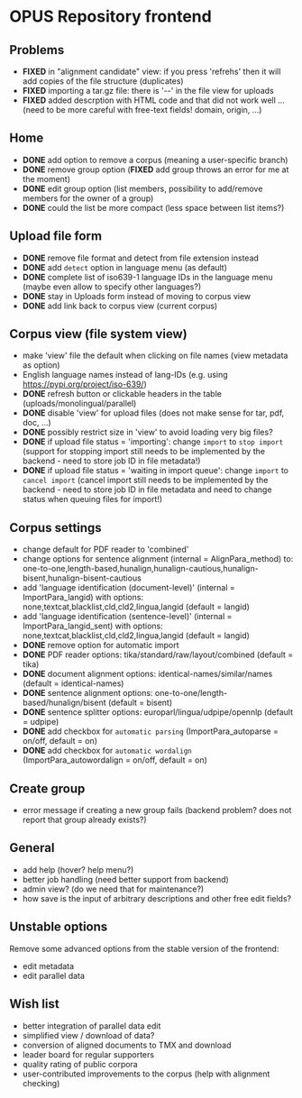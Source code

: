 # OPUS Repository frontend

## Problems

* **FIXED** in "alignment candidate" view: if you press 'refrehs' then it will add copies of the file structure (duplicates)
* **FIXED** importing a tar.gz file: there is '--' in the file view for uploads
* **FIXED** added descrption with HTML code and that did not work well ...
  (need to be more careful with free-text fields! domain, origin, ...)


## Home

* **DONE** add option to remove a corpus (meaning a user-specific branch)
* **DONE** remove group option (**FIXED** add group throws an error for me at the moment)
* **DONE** edit group option (list members, possibility to add/remove members for the owner of a group)
* **DONE** could the list be more compact (less space between list items?)


## Upload file form

* **DONE** remove file format and detect from file extension instead
* **DONE** add `detect` option in language menu (as default)
* **DONE** complete list of iso639-1 language IDs in the language menu (maybe even allow to specify other languages?)
* **DONE** stay in Uploads form instead of moving to corpus view
* **DONE** add link back to corpus view (current corpus)


## Corpus view (file system view)

* make 'view' file the default when clicking on file names (view metadata as option)
* English language names instead of lang-IDs (e.g. using https://pypi.org/project/iso-639/)
* **DONE** refresh button or clickable headers in the table (uploads/monolingual/parallel)
* **DONE** disable 'view' for upload files (does not make sense for tar, pdf, doc, ...)
* **DONE** possibly restrict size in 'view' to avoid loading very big files?
* **DONE** if upload file status = 'importing': change `import` to `stop import` (support for stopping import still needs to be implemented by the backend - need to store job ID in file metadata!)
* **DONE** if upload file status = 'waiting in import queue': change `import` to `cancel import` (cancel import still needs to be implemented by the backend - need to store job ID in file metadata and need to change status when queuing files for import!)


## Corpus settings

* change default for PDF reader to 'combined'
* change options for sentence alignment (internal = AlignPara_method) to: one-to-one,length-based,hunalign,hunalign-cautious,hunalign-bisent,hunalign-bisent-cautious
* add 'language identification (document-level)' (internal = ImportPara_langid) with options: none,textcat,blacklist,cld,cld2,lingua,langid (default = langid)
* add 'language identification (sentence-level)' (internal = ImportPara_langid_sent) with options: none,textcat,blacklist,cld,cld2,lingua,langid (default = langid)
* **DONE** remove option for automatic import
* **DONE** PDF reader options: tika/standard/raw/layout/combined                (default = tika)
* **DONE** document alignment options: identical-names/similar/names	       (default = identical-names)
* **DONE** sentence alignment options: one-to-one/length-based/hunalign/bisent  (default = bisent)
* **DONE** sentence splitter options: europarl/lingua/udpipe/opennlp            (default = udpipe)
* **DONE** add checkbox for `automatic parsing`   (ImportPara_autoparse = on/off, default = on)
* **DONE** add checkbox for `automatic wordalign` (ImportPara_autowordalign = on/off, default = on)

## Create group 

* error message if creating a new group fails (backend problem? does not report that group already exists?)

## General

* add help (hover? help menu?)
* better job handling (need better support from backend)
* admin view? (do we need that for maintenance?)
* how save is the input of arbitrary descriptions and other free edit fields?


## Unstable options

Remove some advanced options from the stable version of the frontend:

* edit metadata
* edit parallel data



## Wish list

* better integration of parallel data edit
* simplified view / download of data?
* conversion of aligned documents to TMX and download
* leader board for regular supporters
* quality rating of public corpora
* user-contributed improvements to the corpus (help with alignment checking)

